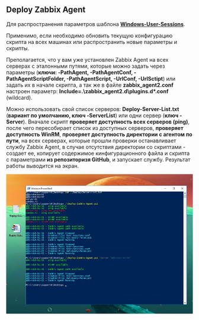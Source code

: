 ## Deploy Zabbix Agent

Для распространения параметров шаблона **[Windows-User-Sessions](https://github.com/Lifailon/Windows-User-Sessions)**.

Применимо, если необходимо обновить текущую конфигурацию скрипта на всех машинах или распространить новые параметры и скрипты.

Преполагается, что у вам уже установлен Zabbix Agent на всех серверах с эталонными путями, которые можно задать через параметры (**ключи: -PathAgent, -PathAgentConf, -PathAgentScriptFolder, -PathAgentScript, -UrlConf, -UrlSctipt**) или задать их в начале скрипта, а так же в файле **zabbix_agent2.conf** настроен параметр: **Include=.\zabbix_agent2.d\plugins.d\*.conf** (wildcard).

Можно использовать свой список серверов: **Deploy-Server-List.txt** (**вариант по умолчанию, ключ -ServerList**) или одни сервер (**ключ -Server**). Вначале скрипт **проверяет доступность всех серверов (ping)**, после чего пересобирает список из доступных серверов, **проверяет доступность WinRM**, **проверяет доступность директории с агентом по пути**, на всех серверах, которые прошли проверки останавливает службу Zabbix Agent, в случае отсутствия директории со скриптами - создает ее, копирует содержимое кинфигурационного файла и скрипта с параметрами **из репозиторизя GitHub**, и запускает службу. Результат работы выводится на экран.

![Image alt](https://github.com/Lifailon/Deploy-Zabbix-Agent/blob/rsa/Example.jpg)
